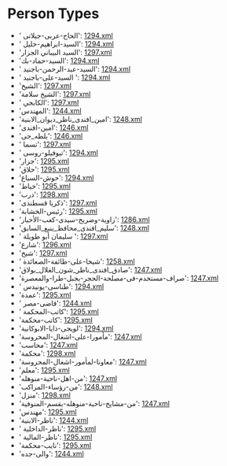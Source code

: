 # Person Types
 * ' الحاج-عربى-جيلاتى'‎: [1294.xml](https://project-cairo-urban-news.github.io/CairoUrbanNews/?name=arabic/1294.xml&text=%20%D8%A7%D9%84%D8%AD%D8%A7%D8%AC-%D8%B9%D8%B1%D8%A8%D9%89-%D8%AC%D9%8A%D9%84%D8%A7%D8%AA%D9%89)
 * ' السيد-ابراهيم-خليل'‎: [1294.xml](https://project-cairo-urban-news.github.io/CairoUrbanNews/?name=arabic/1294.xml&text=%20%D8%A7%D9%84%D8%B3%D9%8A%D8%AF-%D8%A7%D8%A8%D8%B1%D8%A7%D9%87%D9%8A%D9%85-%D8%AE%D9%84%D9%8A%D9%84)
 * 'السيد البيباني الجزار'‎: [1297.xml](https://project-cairo-urban-news.github.io/CairoUrbanNews/?name=arabic/1297.xml&text=%D8%A7%D9%84%D8%B3%D9%8A%D8%AF%20%D8%A7%D9%84%D8%A8%D9%8A%D8%A8%D8%A7%D9%86%D9%8A%20%D8%A7%D9%84%D8%AC%D8%B2%D8%A7%D8%B1)
 * 'السيد-حماد-بك'‎: [1294.xml](https://project-cairo-urban-news.github.io/CairoUrbanNews/?name=arabic/1294.xml&text=%D8%A7%D9%84%D8%B3%D9%8A%D8%AF-%D8%AD%D9%85%D8%A7%D8%AF-%D8%A8%D9%83)
 * ' السيد-عبد-الرحمن-باجنيد'‎: [1294.xml](https://project-cairo-urban-news.github.io/CairoUrbanNews/?name=arabic/1294.xml&text=%20%D8%A7%D9%84%D8%B3%D9%8A%D8%AF-%D8%B9%D8%A8%D8%AF-%D8%A7%D9%84%D8%B1%D8%AD%D9%85%D9%86-%D8%A8%D8%A7%D8%AC%D9%86%D9%8A%D8%AF)
 * ' السيد-على-باجنيد '‎: [1294.xml](https://project-cairo-urban-news.github.io/CairoUrbanNews/?name=arabic/1294.xml&text=%20%D8%A7%D9%84%D8%B3%D9%8A%D8%AF-%D8%B9%D9%84%D9%89-%D8%A8%D8%A7%D8%AC%D9%86%D9%8A%D8%AF%20)
 * 'الشيخ'‎: [1297.xml](https://project-cairo-urban-news.github.io/CairoUrbanNews/?name=arabic/1297.xml&text=%D8%A7%D9%84%D8%B4%D9%8A%D8%AE)
 * 'الشيخ سلامة'‎: [1297.xml](https://project-cairo-urban-news.github.io/CairoUrbanNews/?name=arabic/1297.xml&text=%D8%A7%D9%84%D8%B4%D9%8A%D8%AE%20%D8%B3%D9%84%D8%A7%D9%85%D8%A9)
 * ' الكابجي'‎: [1297.xml](https://project-cairo-urban-news.github.io/CairoUrbanNews/?name=arabic/1297.xml&text=%20%D8%A7%D9%84%D9%83%D8%A7%D8%A8%D8%AC%D9%8A)
 * 'المهندس'‎: [1244.xml](https://project-cairo-urban-news.github.io/CairoUrbanNews/?name=arabic/1244.xml&text=%D8%A7%D9%84%D9%85%D9%87%D9%86%D8%AF%D8%B3)
 * 'امين_افندى_ناظر_ديوان_الابنية'‎: [1248.xml](https://project-cairo-urban-news.github.io/CairoUrbanNews/?name=arabic/1248.xml&text=%D8%A7%D9%85%D9%8A%D9%86_%D8%A7%D9%81%D9%86%D8%AF%D9%89_%D9%86%D8%A7%D8%B8%D8%B1_%D8%AF%D9%8A%D9%88%D8%A7%D9%86_%D8%A7%D9%84%D8%A7%D8%A8%D9%86%D9%8A%D8%A9)
 * 'امين-افندى'‎: [1246.xml](https://project-cairo-urban-news.github.io/CairoUrbanNews/?name=arabic/1246.xml&text=%D8%A7%D9%85%D9%8A%D9%86-%D8%A7%D9%81%D9%86%D8%AF%D9%89)
 * 'بلطه_جى'‎: [1246.xml](https://project-cairo-urban-news.github.io/CairoUrbanNews/?name=arabic/1246.xml&text=%D8%A8%D9%84%D8%B7%D9%87_%D8%AC%D9%89)
 * ' تسما'‎: [1297.xml](https://project-cairo-urban-news.github.io/CairoUrbanNews/?name=arabic/1297.xml&text=%20%D8%AA%D8%B3%D9%85%D8%A7)
 * ' تيوفيلو-روسى'‎: [1294.xml](https://project-cairo-urban-news.github.io/CairoUrbanNews/?name=arabic/1294.xml&text=%20%D8%AA%D9%8A%D9%88%D9%81%D9%8A%D9%84%D9%88-%D8%B1%D9%88%D8%B3%D9%89)
 * 'جزار'‎: [1295.xml](https://project-cairo-urban-news.github.io/CairoUrbanNews/?name=arabic/1295.xml&text=%D8%AC%D8%B2%D8%A7%D8%B1)
 * 'حلاق'‎: [1295.xml](https://project-cairo-urban-news.github.io/CairoUrbanNews/?name=arabic/1295.xml&text=%D8%AD%D9%84%D8%A7%D9%82)
 * 'حوش-السباع'‎: [1294.xml](https://project-cairo-urban-news.github.io/CairoUrbanNews/?name=arabic/1294.xml&text=%D8%AD%D9%88%D8%B4-%D8%A7%D9%84%D8%B3%D8%A8%D8%A7%D8%B9)
 * 'خياط'‎: [1295.xml](https://project-cairo-urban-news.github.io/CairoUrbanNews/?name=arabic/1295.xml&text=%D8%AE%D9%8A%D8%A7%D8%B7)
 * 'درب'‎: [1298.xml](https://project-cairo-urban-news.github.io/CairoUrbanNews/?name=arabic/1298.xml&text=%D8%AF%D8%B1%D8%A8)
 * 'ذكريا قسطندى'‎: [1297.xml](https://project-cairo-urban-news.github.io/CairoUrbanNews/?name=arabic/1297.xml&text=%D8%B0%D9%83%D8%B1%D9%8A%D8%A7%20%D9%82%D8%B3%D8%B7%D9%86%D8%AF%D9%89)
 * 'رئيس-الخشابة'‎: [1295.xml](https://project-cairo-urban-news.github.io/CairoUrbanNews/?name=arabic/1295.xml&text=%D8%B1%D8%A6%D9%8A%D8%B3-%D8%A7%D9%84%D8%AE%D8%B4%D8%A7%D8%A8%D8%A9)
 * 'زاوية-وضريح-سيدى-كعب-الأحبار'‎: [1286.xml](https://project-cairo-urban-news.github.io/CairoUrbanNews/?name=arabic/1286.xml&text=%D8%B2%D8%A7%D9%88%D9%8A%D8%A9-%D9%88%D8%B6%D8%B1%D9%8A%D8%AD-%D8%B3%D9%8A%D8%AF%D9%89-%D9%83%D8%B9%D8%A8-%D8%A7%D9%84%D8%A3%D8%AD%D8%A8%D8%A7%D8%B1)
 * 'سليم_افندى_محافظ_ينبع_السابق'‎: [1248.xml](https://project-cairo-urban-news.github.io/CairoUrbanNews/?name=arabic/1248.xml&text=%D8%B3%D9%84%D9%8A%D9%85_%D8%A7%D9%81%D9%86%D8%AF%D9%89_%D9%85%D8%AD%D8%A7%D9%81%D8%B8_%D9%8A%D9%86%D8%A8%D8%B9_%D8%A7%D9%84%D8%B3%D8%A7%D8%A8%D9%82)
 * ' سليمان أبو طويلة '‎: [1297.xml](https://project-cairo-urban-news.github.io/CairoUrbanNews/?name=arabic/1297.xml&text=%20%D8%B3%D9%84%D9%8A%D9%85%D8%A7%D9%86%20%D8%A3%D8%A8%D9%88%20%D8%B7%D9%88%D9%8A%D9%84%D8%A9%20)
 * 'شارع'‎: [1296.xml](https://project-cairo-urban-news.github.io/CairoUrbanNews/?name=arabic/1296.xml&text=%D8%B4%D8%A7%D8%B1%D8%B9)
 * 'شيخ'‎: [1297.xml](https://project-cairo-urban-news.github.io/CairoUrbanNews/?name=arabic/1297.xml&text=%D8%B4%D9%8A%D8%AE)
 * ' شيخا-على-طائفة-الصعائدة'‎: [1258.xml](https://project-cairo-urban-news.github.io/CairoUrbanNews/?name=arabic/1258.xml&text=%20%D8%B4%D9%8A%D8%AE%D8%A7-%D8%B9%D9%84%D9%89-%D8%B7%D8%A7%D8%A6%D9%81%D8%A9-%D8%A7%D9%84%D8%B5%D8%B9%D8%A7%D8%A6%D8%AF%D8%A9)
 * 'صادق_افندى_ناظر_شون_الغلال_بولاق'‎: [1247.xml](https://project-cairo-urban-news.github.io/CairoUrbanNews/?name=arabic/1247.xml&text=%D8%B5%D8%A7%D8%AF%D9%82_%D8%A7%D9%81%D9%86%D8%AF%D9%89_%D9%86%D8%A7%D8%B8%D8%B1_%D8%B4%D9%88%D9%86_%D8%A7%D9%84%D8%BA%D9%84%D8%A7%D9%84_%D8%A8%D9%88%D9%84%D8%A7%D9%82)
 * 'صراف-مستخدم-فى-مصلحة-الحجر-بجبل-طرا-والمعصرة'‎: [1247.xml](https://project-cairo-urban-news.github.io/CairoUrbanNews/?name=arabic/1247.xml&text=%D8%B5%D8%B1%D8%A7%D9%81-%D9%85%D8%B3%D8%AA%D8%AE%D8%AF%D9%85-%D9%81%D9%89-%D9%85%D8%B5%D9%84%D8%AD%D8%A9-%D8%A7%D9%84%D8%AD%D8%AC%D8%B1-%D8%A8%D8%AC%D8%A8%D9%84-%D8%B7%D8%B1%D8%A7-%D9%88%D8%A7%D9%84%D9%85%D8%B9%D8%B5%D8%B1%D8%A9)
 * ' طناسى-يونيدس'‎: [1294.xml](https://project-cairo-urban-news.github.io/CairoUrbanNews/?name=arabic/1294.xml&text=%20%D8%B7%D9%86%D8%A7%D8%B3%D9%89-%D9%8A%D9%88%D9%86%D9%8A%D8%AF%D8%B3)
 * 'عمدة'‎: [1295.xml](https://project-cairo-urban-news.github.io/CairoUrbanNews/?name=arabic/1295.xml&text=%D8%B9%D9%85%D8%AF%D8%A9)
 * ' قاضى-مصر'‎: [1244.xml](https://project-cairo-urban-news.github.io/CairoUrbanNews/?name=arabic/1244.xml&text=%20%D9%82%D8%A7%D8%B6%D9%89-%D9%85%D8%B5%D8%B1)
 * ' كاتب-المحكمة'‎: [1295.xml](https://project-cairo-urban-news.github.io/CairoUrbanNews/?name=arabic/1295.xml&text=%20%D9%83%D8%A7%D8%AA%D8%A8-%D8%A7%D9%84%D9%85%D8%AD%D9%83%D9%85%D8%A9)
 * 'كاتب-محكمة'‎: [1295.xml](https://project-cairo-urban-news.github.io/CairoUrbanNews/?name=arabic/1295.xml&text=%D9%83%D8%A7%D8%AA%D8%A8-%D9%85%D8%AD%D9%83%D9%85%D8%A9)
 * 'لويجى-ذايا-الابوكانية'‎: [1294.xml](https://project-cairo-urban-news.github.io/CairoUrbanNews/?name=arabic/1294.xml&text=%D9%84%D9%88%D9%8A%D8%AC%D9%89-%D8%B0%D8%A7%D9%8A%D8%A7-%D8%A7%D9%84%D8%A7%D8%A8%D9%88%D9%83%D8%A7%D9%86%D9%8A%D8%A9)
 * 'مأمورا-على-اشغال-المحروسة'‎: [1247.xml](https://project-cairo-urban-news.github.io/CairoUrbanNews/?name=arabic/1247.xml&text=%D9%85%D8%A3%D9%85%D9%88%D8%B1%D8%A7-%D8%B9%D9%84%D9%89-%D8%A7%D8%B4%D8%BA%D8%A7%D9%84-%D8%A7%D9%84%D9%85%D8%AD%D8%B1%D9%88%D8%B3%D8%A9)
 * 'محاسب'‎: [1247.xml](https://project-cairo-urban-news.github.io/CairoUrbanNews/?name=arabic/1247.xml&text=%D9%85%D8%AD%D8%A7%D8%B3%D8%A8)
 * 'محكمة'‎: [1298.xml](https://project-cairo-urban-news.github.io/CairoUrbanNews/?name=arabic/1298.xml&text=%D9%85%D8%AD%D9%83%D9%85%D8%A9)
 * 'معاونا-لمأمور-اشغال-المحروسة'‎: [1247.xml](https://project-cairo-urban-news.github.io/CairoUrbanNews/?name=arabic/1247.xml&text=%D9%85%D8%B9%D8%A7%D9%88%D9%86%D8%A7-%D9%84%D9%85%D8%A3%D9%85%D9%88%D8%B1-%D8%A7%D8%B4%D8%BA%D8%A7%D9%84-%D8%A7%D9%84%D9%85%D8%AD%D8%B1%D9%88%D8%B3%D8%A9)
 * 'معلم'‎: [1295.xml](https://project-cairo-urban-news.github.io/CairoUrbanNews/?name=arabic/1295.xml&text=%D9%85%D8%B9%D9%84%D9%85)
 * 'من-اهل-ناحية-منوهله'‎: [1247.xml](https://project-cairo-urban-news.github.io/CairoUrbanNews/?name=arabic/1247.xml&text=%D9%85%D9%86-%D8%A7%D9%87%D9%84-%D9%86%D8%A7%D8%AD%D9%8A%D8%A9-%D9%85%D9%86%D9%88%D9%87%D9%84%D9%87)
 * 'من-رؤساء-المراكب'‎: [1248.xml](https://project-cairo-urban-news.github.io/CairoUrbanNews/?name=arabic/1248.xml&text=%D9%85%D9%86-%D8%B1%D8%A4%D8%B3%D8%A7%D8%A1-%D8%A7%D9%84%D9%85%D8%B1%D8%A7%D9%83%D8%A8)
 * 'منزل'‎: [1298.xml](https://project-cairo-urban-news.github.io/CairoUrbanNews/?name=arabic/1298.xml&text=%D9%85%D9%86%D8%B2%D9%84)
 * 'من-مشايخ-ناحبة-منوهله-بقسم-المنوفية'‎: [1247.xml](https://project-cairo-urban-news.github.io/CairoUrbanNews/?name=arabic/1247.xml&text=%D9%85%D9%86-%D9%85%D8%B4%D8%A7%D9%8A%D8%AE-%D9%86%D8%A7%D8%AD%D8%A8%D8%A9-%D9%85%D9%86%D9%88%D9%87%D9%84%D9%87-%D8%A8%D9%82%D8%B3%D9%85-%D8%A7%D9%84%D9%85%D9%86%D9%88%D9%81%D9%8A%D8%A9)
 * 'مهندس'‎: [1295.xml](https://project-cairo-urban-news.github.io/CairoUrbanNews/?name=arabic/1295.xml&text=%D9%85%D9%87%D9%86%D8%AF%D8%B3)
 * 'ناظر-الابنية'‎: [1244.xml](https://project-cairo-urban-news.github.io/CairoUrbanNews/?name=arabic/1244.xml&text=%D9%86%D8%A7%D8%B8%D8%B1-%D8%A7%D9%84%D8%A7%D8%A8%D9%86%D9%8A%D8%A9)
 * ' ناظر-الداخلية'‎: [1295.xml](https://project-cairo-urban-news.github.io/CairoUrbanNews/?name=arabic/1295.xml&text=%20%D9%86%D8%A7%D8%B8%D8%B1-%D8%A7%D9%84%D8%AF%D8%A7%D8%AE%D9%84%D9%8A%D8%A9)
 * ' ناظر-المالية'‎: [1295.xml](https://project-cairo-urban-news.github.io/CairoUrbanNews/?name=arabic/1295.xml&text=%20%D9%86%D8%A7%D8%B8%D8%B1-%D8%A7%D9%84%D9%85%D8%A7%D9%84%D9%8A%D8%A9)
 * 'نايب-محكمة'‎: [1295.xml](https://project-cairo-urban-news.github.io/CairoUrbanNews/?name=arabic/1295.xml&text=%D9%86%D8%A7%D9%8A%D8%A8-%D9%85%D8%AD%D9%83%D9%85%D8%A9)
 * 'والى-جده'‎: [1244.xml](https://project-cairo-urban-news.github.io/CairoUrbanNews/?name=arabic/1244.xml&text=%D9%88%D8%A7%D9%84%D9%89-%D8%AC%D8%AF%D9%87)

